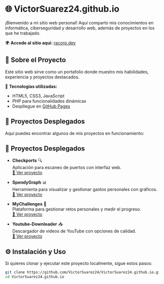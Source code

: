 # 🌐 VictorSuarez24.github.io  

¡Bienvenido a mi sitio web personal! Aquí comparto mis conocimientos en informática, ciberseguridad y desarrollo web, además de proyectos en los que he trabajado.  

🌍 **Accede al sitio aquí:** [racorp.dev](https://racorp.dev)  

## 🚀 Sobre el Proyecto  

Este sitio web sirve como un portafolio donde muestro mis habilidades, experiencia y proyectos destacados.  

🔹 **Tecnologías utilizadas:**  
- HTML5, CSS3, JavaScript  
- PHP para funcionalidades dinámicas  
- Despliegue en [GitHub Pages](https://pages.github.com/)  

## 📌 Proyectos Desplegados  

Aquí puedes encontrar algunos de mis proyectos en funcionamiento:  

## 📌 Proyectos Desplegados  

- **Checkports** 🔍  
  Aplicación para escaneo de puertos con interfaz web.  
  [🔗 Ver proyecto](https://github.com/VictorSuarez24/Checkports)  

- **SpendyGraph** 📊  
  Herramienta para visualizar y gestionar gastos personales con gráficos.  
  [🔗 Ver proyecto](https://github.com/VictorSuarez24/SpendyGraph)  

- **MyChallenges** 🎯  
  Plataforma para gestionar retos personales y medir el progreso.  
  [🔗 Ver proyecto](https://github.com/VictorSuarez24/MyChallenges.github.io)  

- **Youtube-Downloader** 📥  
  Descargador de videos de YouTube con opciones de calidad.  
  [🔗 Ver proyecto](https://github.com/VictorSuarez24/youtube-downloader)  


## ⚙️ Instalación y Uso  

Si quieres clonar y ejecutar este proyecto localmente, sigue estos pasos:  

```bash
git clone https://github.com/VictorSuarez24/VictorSuarez24.github.io.git
cd VictorSuarez24.github.io
